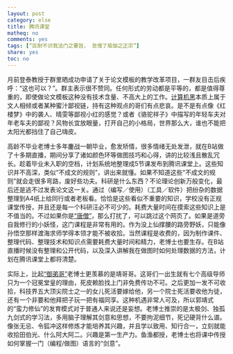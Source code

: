 ```yaml
---
layout: post
category: else
title: 腾讯课堂
matheq: no
comments: yes
tags: [“叵耐不识我法门之要旨， 怠慢了瑜伽之正宗”]
share: yes
toc: no
---
```


月前登泰教授于群里晒成功申请了关于论文模板的教学改革项目，一群友目击后疾呼：“这也可以？”。群主表示很不赞同。任何形式的劳动都是平等的，都是值得尊重的，即使做论文模板这种没有技术含量、不高大上的工作。[计算机黑](https://yanshuo.site/cn/2015/08/computermajor/)本质上属于文人相倾或者某种蜜汁鄙视链，持有这种观点的哥们有点悲哀。是不是有点像《红楼梦》中的袭人、晴雯等鄙视小红的感觉？或者《骆驼祥子》中描写的年轻车夫对年老车夫的鄙视？风物长宜放眼量，打开自己的小格局，世界那么大，谁也不能把太阳光都挡住了自己嗨皮。

高龄不毕业老博士多年鏖战一朝毕业，愈发矫情，很多情绪无处发泄，就在B站做了十多期直播，期间分享了诸如颜色环等做图技巧和心得，讲的比较浅且散乱冗长。趁着毕业未入职的空档，计划系统地整理成5节课发布到腾讯课堂上。这些知识并不高深，类似“不成文的规则”，讲出来就懂。如果不知道这些“不成文的规则”就会走很多弯路，废好些功夫。科研是什么东西？不论理论创新万般变化，最后还是逃不过发表论文这一关。通过（编写／使用）（工具／软件）把纷杂的数据整理到A4纸上给同行或者老板看。恰恰是这些看似不重要的知识，学校没有正规课堂传授，并且还是每一个科研汪必不可少的。耗费大量时间在摸索这些知识上是不值当的。不过如果你是[“唐僧”](https://yanshuo.site/cn/2015/11/tangmonk/)，那么打扰了，可以跳过这个网页了。如果是道旁自我修行的小妖怪，这门课程是非常有用的。作为没上仙撑腰的路旁野妖，只能像孙悟空那样渡海求师学得本领才能不被收拾。当然课程是收费的，因为制作课件、整理代码、整理技术和知识点需要耗费大量时间和精力，老博士也要生存。在B站直播时候没有整理和公开代码，以及深入讲解我在做图时如何处理数据的方法，计划在腾讯课堂上都将清楚。

实际上，比起[“御弟哥”](https://yanshuo.site/cn/2015/11/tangmonk/)老博士更羡慕的是靖哥哥。这哥们一出生就有七个高级导师只为一个冠冕堂皇的理由，死皮赖脸找上门非免费传功不可。之后更加一发不可收拾，科技界五大顶尖院士之一的女儿死活要嫁给他，另一个院士死活要收他为徒，还有一个非要和他拜把子玩一把有福同享。这种机遇非常人可及，所以郭靖式的“蛮力修仙”的发育模式对于普通人来说还是妄想。老博士推崇的是太极剑、独孤九剑式的学习法，多用脑子理解其剑意和思想，不要拘泥细节，死记硬背什么谱。像张无忌、令狐冲这样修炼才能培养其兴趣，并且学以致用、知行合一，立刻就能收拾田伯光、什么阿大阿二。兴趣是第一生产力。鱼渔都授，老博士也将课中传授如何掌握一门（编程/做图）语言的“剑意”。
